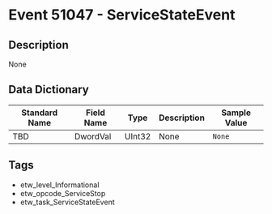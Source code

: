 # Event 51047 - ServiceStateEvent

## Description
None

## Data Dictionary
|Standard Name|Field Name|Type|Description|Sample Value|
|---|---|---|---|---|
|TBD|DwordVal|UInt32|None|`None`|

## Tags
* etw_level_Informational
* etw_opcode_ServiceStop
* etw_task_ServiceStateEvent